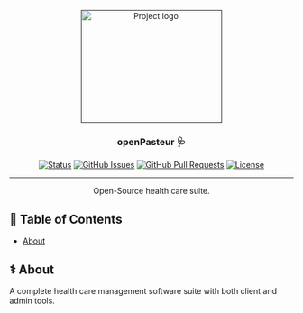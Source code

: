 <p align="center">
  <a href="" rel="noopener">
 <img width=250px height=200px src="https://i.ibb.co/Yj4KGyY/pasteur.png" alt="Project logo"></a>
</p>

<h3 align="center">openPasteur 🩺</h3>

<div align="center">

[![Status](https://img.shields.io/badge/status-active-success.svg)]()
[![GitHub Issues](https://img.shields.io/github/issues/UtkarshChandel/openPasteur.svg)](https://github.com/kylelobo/The-Documentation-Compendium/issues)
[![GitHub Pull Requests](https://img.shields.io/github/issues-pr/UtkarshChandel/openPasteur.svg)](https://github.com/kylelobo/The-Documentation-Compendium/pulls)
[![License](https://img.shields.io/badge/license-MIT-blue.svg)](/LICENSE)

</div>

---

<p align="center"> Open-Source health care suite.
    <br> 
</p>

## 📝 Table of Contents

- [About](#about)


## ⚕️ About <a name = "about"></a>

A complete health care management software suite with both client and admin tools.


